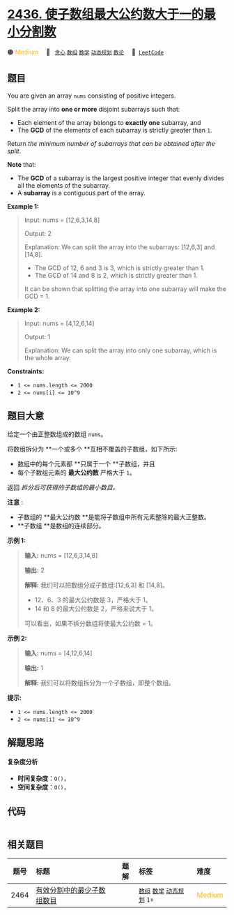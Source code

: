 # [2436. 使子数组最大公约数大于一的最小分割数](https://leetcode.com/problems/minimum-split-into-subarrays-with-gcd-greater-than-one)

🟠 <font color=#ffb800>Medium</font>&emsp; 🔖&ensp; [`贪心`](/tag/greedy.md) [`数组`](/tag/array.md) [`数学`](/tag/math.md) [`动态规划`](/tag/dynamic-programming.md) [`数论`](/tag/number-theory.md)&emsp; 🔗&ensp;[`LeetCode`](https://leetcode.com/problems/minimum-split-into-subarrays-with-gcd-greater-than-one)

## 题目

You are given an array `nums` consisting of positive integers.

Split the array into **one or more** disjoint subarrays such that:

  * Each element of the array belongs to **exactly one** subarray, and
  * The **GCD** of the elements of each subarray is strictly greater than `1`.

Return _the minimum number of subarrays that can be obtained after the split_.

**Note** that:

  * The **GCD** of a subarray is the largest positive integer that evenly divides all the elements of the subarray.
  * A **subarray** is a contiguous part of the array.



**Example 1:**

> Input: nums = [12,6,3,14,8]
> 
> Output: 2
> 
> Explanation: We can split the array into the subarrays: [12,6,3] and [14,8].
> - The GCD of 12, 6 and 3 is 3, which is strictly greater than 1.
> - The GCD of 14 and 8 is 2, which is strictly greater than 1.
> 
> It can be shown that splitting the array into one subarray will make the GCD = 1.

**Example 2:**

> Input: nums = [4,12,6,14]
> 
> Output: 1
> 
> Explanation: We can split the array into only one subarray, which is the whole array.

**Constraints:**

  * `1 <= nums.length <= 2000`
  * `2 <= nums[i] <= 10^9`


## 题目大意

给定一个由正整数组成的数组 `nums`。

将数组拆分为 **一个或多个  **互相不覆盖的子数组，如下所示:

  * 数组中的每个元素都 **只属于一个  **子数组，并且
  * 每个子数组元素的 **最大公约数** 严格大于 `1`。

返回 _拆分后可获得的子数组的最小数目。_

**注意** :

  * 子数组的 **最大公约数  **是能将子数组中所有元素整除的最大正整数。
  * **子数组  **是数组的连续部分。



**示例 1:**

> 
> 
> 
> 
> 
> **输入:** nums = [12,6,3,14,8]
> 
> **输出:** 2
> 
> **解释:** 我们可以把数组分成子数组:[12,6,3] 和 [14,8]。
> - 12、6、3 的最大公约数是 3，严格大于 1。
> - 14 和 8 的最大公约数是 2，严格来说大于 1。
> 
> 可以看出，如果不拆分数组将使最大公约数 = 1。
> 
> 

**示例  2:**

> 
> 
> 
> 
> 
> **输入:** nums = [4,12,6,14]
> 
> **输出:** 1
> 
> **解释:** 我们可以将数组拆分为一个子数组，即整个数组。
> 
> 



**提示:**

  * `1 <= nums.length <= 2000`
  * `2 <= nums[i] <= 10^9`


## 解题思路

#### 复杂度分析

- **时间复杂度**：`O()`，
- **空间复杂度**：`O()`，

## 代码

```javascript

```

## 相关题目

<!-- prettier-ignore -->
| 题号 | 标题 | 题解 | 标签 | 难度 |
| :------: | :------ | :------: | :------ | :------ |
| 2464 | [有效分割中的最少子数组数目](https://leetcode.com/problems/minimum-subarrays-in-a-valid-split) |  |  [`数组`](/tag/array.md) [`数学`](/tag/math.md) [`动态规划`](/tag/dynamic-programming.md) `1+` | <font color=#ffb800>Medium</font> |